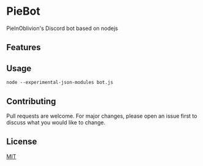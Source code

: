 # PieBot
PieInOblivion's Discord bot based on nodejs

## Features

## Usage

```
node --experimental-json-modules bot.js
```

## Contributing
Pull requests are welcome. For major changes, please open an issue first to discuss what you would like to change.

## License
[MIT](https://choosealicense.com/licenses/mit/)
